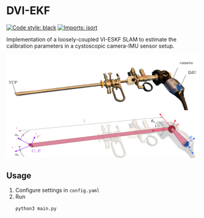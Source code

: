 # DVI-EKF
[![Code style: black](https://img.shields.io/badge/code%20style-black-000000.svg)](https://github.com/psf/black)
[![Imports: isort](https://img.shields.io/badge/%20imports-isort-%231674b1?style=flat&labelColor=ef8336)](https://pycqa.github.io/isort/)  

Implementation of a loosely-coupled VI-ESKF SLAM to estimate
the calibration parameters in a cystoscopic camera-IMU sensor setup.

![](docs/_img/sensor-setup-real.png)  
![](docs/_img/sensor-setup-model.png)

## Usage
1. Configure settings in `config.yaml`
2. Run  
    ```
    python3 main.py 
    ```
